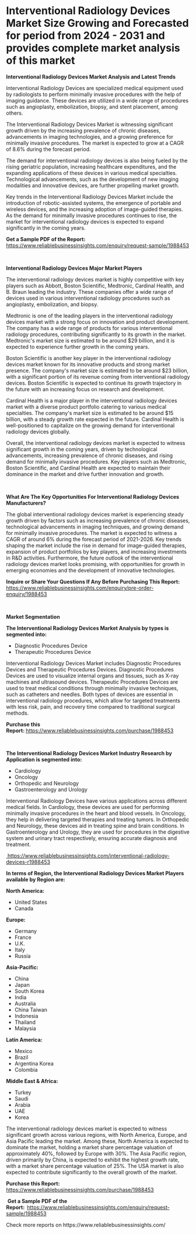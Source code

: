 <p><h1>Interventional Radiology Devices Market Size Growing and Forecasted for period from 2024 - 2031 and provides complete market analysis of this market</h1></p><p><strong>Interventional Radiology Devices Market Analysis and Latest Trends</strong></p>
<p><p>Interventional Radiology Devices are specialized medical equipment used by radiologists to perform minimally invasive procedures with the help of imaging guidance. These devices are utilized in a wide range of procedures such as angioplasty, embolization, biopsy, and stent placement, among others.</p><p>The Interventional Radiology Devices Market is witnessing significant growth driven by the increasing prevalence of chronic diseases, advancements in imaging technologies, and a growing preference for minimally invasive procedures. The market is expected to grow at a CAGR of 8.6% during the forecast period.</p><p>The demand for interventional radiology devices is also being fueled by the rising geriatric population, increasing healthcare expenditures, and the expanding applications of these devices in various medical specialties. Technological advancements, such as the development of new imaging modalities and innovative devices, are further propelling market growth.</p><p>Key trends in the Interventional Radiology Devices Market include the introduction of robotic-assisted systems, the emergence of portable and wireless devices, and the increasing adoption of image-guided therapies. As the demand for minimally invasive procedures continues to rise, the market for interventional radiology devices is expected to expand significantly in the coming years.</p></p>
<p><strong>Get a Sample PDF of the Report:&nbsp;</strong> <a href="https://www.reliablebusinessinsights.com/enquiry/request-sample/1988453">https://www.reliablebusinessinsights.com/enquiry/request-sample/1988453</a></p>
<p>&nbsp;</p>
<p><strong>Interventional Radiology Devices Major Market Players</strong></p>
<p><p>The interventional radiology devices market is highly competitive with key players such as Abbott, Boston Scientific, Medtronic, Cardinal Health, and B. Braun leading the industry. These companies offer a wide range of devices used in various interventional radiology procedures such as angioplasty, embolization, and biopsy.</p><p>Medtronic is one of the leading players in the interventional radiology devices market with a strong focus on innovation and product development. The company has a wide range of products for various interventional radiology procedures, contributing significantly to its growth in the market. Medtronic's market size is estimated to be around $29 billion, and it is expected to experience further growth in the coming years.</p><p>Boston Scientific is another key player in the interventional radiology devices market known for its innovative products and strong market presence. The company's market size is estimated to be around $23 billion, with a significant portion of its revenue coming from interventional radiology devices. Boston Scientific is expected to continue its growth trajectory in the future with an increasing focus on research and development.</p><p>Cardinal Health is a major player in the interventional radiology devices market with a diverse product portfolio catering to various medical specialties. The company's market size is estimated to be around $15 billion, with a steady growth rate expected in the future. Cardinal Health is well-positioned to capitalize on the growing demand for interventional radiology devices globally.</p><p>Overall, the interventional radiology devices market is expected to witness significant growth in the coming years, driven by technological advancements, increasing prevalence of chronic diseases, and rising demand for minimally invasive procedures. Key players such as Medtronic, Boston Scientific, and Cardinal Health are expected to maintain their dominance in the market and drive further innovation and growth.</p></p>
<p>&nbsp;</p>
<p><strong>What Are The Key Opportunities For Interventional Radiology Devices Manufacturers?</strong></p>
<p><p>The global interventional radiology devices market is experiencing steady growth driven by factors such as increasing prevalence of chronic diseases, technological advancements in imaging techniques, and growing demand for minimally invasive procedures. The market is expected to witness a CAGR of around 6% during the forecast period of 2021-2026. Key trends shaping the market include the rise in demand for image-guided therapies, expansion of product portfolios by key players, and increasing investments in R&D activities. Furthermore, the future outlook of the interventional radiology devices market looks promising, with opportunities for growth in emerging economies and the development of innovative technologies.</p></p>
<p><strong>Inquire or Share Your Questions If Any Before Purchasing This Report:</strong> <a href="https://www.reliablebusinessinsights.com/enquiry/pre-order-enquiry/1988453">https://www.reliablebusinessinsights.com/enquiry/pre-order-enquiry/1988453</a></p>
<p>&nbsp;</p>
<p><strong>Market Segmentation</strong></p>
<p><strong>The Interventional Radiology Devices Market Analysis by types is segmented into:</strong></p>
<p><ul><li>Diagnostic Procedures Device</li><li>Therapeutic Procedures Device</li></ul></p>
<p><p>Interventional Radiology Devices Market includes Diagnostic Procedures Devices and Therapeutic Procedures Devices. Diagnostic Procedures Devices are used to visualize internal organs and tissues, such as X-ray machines and ultrasound devices. Therapeutic Procedures Devices are used to treat medical conditions through minimally invasive techniques, such as catheters and needles. Both types of devices are essential in interventional radiology procedures, which allow for targeted treatments with less risk, pain, and recovery time compared to traditional surgical methods.</p></p>
<p><strong>Purchase this Report:&nbsp;</strong><a href="https://www.reliablebusinessinsights.com/purchase/1988453">https://www.reliablebusinessinsights.com/purchase/1988453</a></p>
<p>&nbsp;</p>
<p><strong>The Interventional Radiology Devices Market Industry Research by Application is segmented into:</strong></p>
<p><ul><li>Cardiology</li><li>Oncology</li><li>Orthopedic and Neurology</li><li>Gastroenterology and Urology</li></ul></p>
<p><p>Interventional Radiology Devices have various applications across different medical fields. In Cardiology, these devices are used for performing minimally invasive procedures in the heart and blood vessels. In Oncology, they help in delivering targeted therapies and treating tumors. In Orthopedic and Neurology, these devices aid in treating spine and brain conditions. In Gastroenterology and Urology, they are used for procedures in the digestive system and urinary tract respectively, ensuring accurate diagnosis and treatment.</p></p>
<p><a href="https://www.reliablebusinessinsights.com/interventional-radiology-devices-r1988453">&nbsp;https://www.reliablebusinessinsights.com/interventional-radiology-devices-r1988453</a></p>
<p><strong>In terms of Region, the Interventional Radiology Devices Market Players available by Region are:</strong></p>
<p>
    <p> <strong> North America: </strong>
        <ul>
            <li>United States</li>
            <li>Canada</li>
        </ul>
        </p> 
    <p> <strong> Europe: </strong>
        <ul>
            <li>Germany</li>
            <li>France</li>
            <li>U.K.</li>
            <li>Italy</li>
            <li>Russia</li>
        </ul>
        </p> 
    <p> <strong> Asia-Pacific: </strong>
        <ul>
            <li>China</li>
            <li>Japan</li>
            <li>South Korea</li>
            <li>India</li>
            <li>Australia</li>
            <li>China Taiwan</li>
            <li>Indonesia</li>
            <li>Thailand</li>
            <li>Malaysia</li>
        </ul>
        </p> 
    <p> <strong> Latin America: </strong>
        <ul>
            <li>Mexico</li>
            <li>Brazil</li>
            <li>Argentina Korea</li>
            <li>Colombia</li>
        </ul>
        </p> 
    <p> <strong> Middle East & Africa: </strong>
        <ul>
            <li>Turkey</li>
            <li>Saudi</li>
            <li>Arabia</li>
            <li>UAE</li>
            <li>Korea</li>
        </ul>
    </p>
    </p>
<p><p>The interventional radiology devices market is expected to witness significant growth across various regions, with North America, Europe, and Asia Pacific leading the market. Among these, North America is expected to dominate the market, holding a market share percentage valuation of approximately 40%, followed by Europe with 30%. The Asia Pacific region, driven primarily by China, is expected to exhibit the highest growth rate, with a market share percentage valuation of 25%. The USA market is also expected to contribute significantly to the overall growth of the market.</p></p>
<p><strong>Purchase this Report: </strong><a href="https://www.reliablebusinessinsights.com/purchase/1988453">https://www.reliablebusinessinsights.com/purchase/1988453</a></p>
<p>&nbsp;<strong>Get a Sample PDF of the Report:&nbsp;&nbsp;</strong><a href="https://www.reliablebusinessinsights.com/enquiry/request-sample/1988453">https://www.reliablebusinessinsights.com/enquiry/request-sample/1988453</a></p>
<p><strong></strong></p>
<p>Check more reports on https://www.reliablebusinessinsights.com/</p>